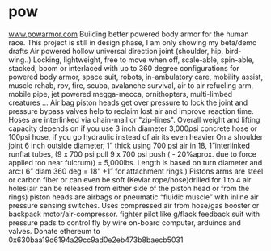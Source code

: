 # pow
www.powarmor.com Building better powered body armor for the human race.
This project is still in design phase, I am only showing my beta/demo drafts
Air powered hollow universal direction joint (shoulder, hip, bird-wing..) Locking, lightweight, free to move when off, scale-able, spin-able, stacked, boom or interlaced with up to 360 degree configurations for powered body armor, space suit, robots, in-ambulatory care, mobility assist, muscle rehab, rov, fire, scuba, avalanche survival, air to air refueling arm, mobile pipe, jet powered megga-mecca, ornithopters, multi-limbed creatures … 
Air bag piston heads get over pressure to lock the joint and pressure bypass valves help to reclaim lost air and improve reaction time. Hoses are interlinked via chain-mail or "zip-lines". Overall weight and lifting capacity depends on if you use 3 inch diameter 3,000psi concrete hose or 100psi hose, if you go hydraulic instead of air its even heavier 
On a shoulder joint 6 inch outside diameter, 1” thick using 700 psi air in 18, 1”interlinked runflat tubes, (9 x 700 psi pull 9 x 700 psi push ( - 20%aprox. due to force applied too near fulcrum)) = 5,000lbs. Length is based on turn diameter and arc:( 6” diam 360 deg = 18” +1” for attachment rings.) 
Pistons arms are steel or carbon fiber or can even be soft (Kevlar rope/hose)drilled for 1 to 4 air holes(air can be released from either side of the piston head or from the rings) piston heads are airbags or pneumatic “fluidic muscle” with inline air pressure sensing switches. Uses compressed air from hose/gas booster or backpack motor/air-compressor. fighter pilot like g/flack feedback suit with pressure pads to control fly by wire on-board computer, arduinos and valves. 
Donate ethereum to 0x630baa19d6194a29cc9ad0e2eb473b8baecb5031 
